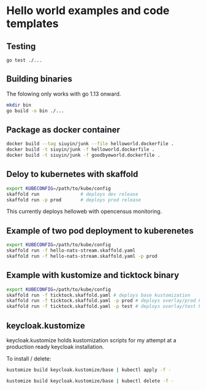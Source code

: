 # Hello world examples and code templates

## Testing

```
go test ./...
```

## Building binaries

The folowing only works with go 1.13 onward.
```sh
mkdir bin
go build -o bin ./...
```

## Package as docker container

```sh
docker build --tag siuyin/junk --file helloworld.dockerfile .
docker build -t siuyin/junk -f helloworld.dockerfile .
docker build -t siuyin/junk -f goodbyeworld.dockerfile .
```

## Deloy to kubernetes with skaffold

```sh
export KUBECONFIG=/path/to/kube/config
skaffold run               # deploys dev release
skaffold run -p prod       # deploys prod release
```
This currently deploys helloweb with opencensus monitoring.

## Example of two pod deployment to kuberenetes
```sh
export KUBECONFIG=/path/to/kube/config
skaffold run -f hello-nats-stream.skaffold.yaml
skaffold run -f hello-nats-stream.skaffold.yaml -p prod
```

## Example with kustomize and ticktock binary
```sh
export KUBECONFIG=/path/to/kube/config
skaffold run -f ticktock.skaffold.yaml # deploys base kustomization
skaffold run -f ticktock.skaffold.yaml -p prod # deploys overlay/prod kustomization
skaffold run -f ticktock.skaffold.yaml -p test # deploys overlay/test kustomization

```
## keycloak.kustomize
keycloak.kustomize holds kustomization scripts for
my attempt at a production ready keycloak installation.

To install / delete:
```sh
kustomize build keycloak.kustomize/base | kubectl apply -f -

kustomize build keycloak.kustomize/base | kubectl delete -f -
```
